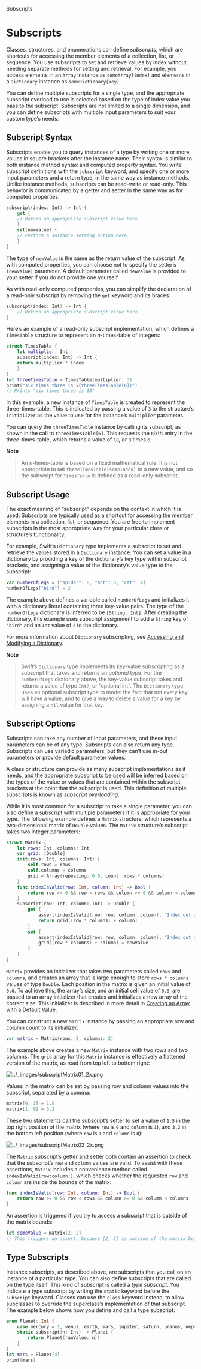 Subscripts  

Subscripts
==========

Classes, structures, and enumerations can define *subscripts*, which are shortcuts for accessing the member elements of a collection, list, or sequence. You use subscripts to set and retrieve values by index without needing separate methods for setting and retrieval. For example, you access elements in an `Array` instance as `someArray[index]` and elements in a `Dictionary` instance as `someDictionary[key]`.

You can define multiple subscripts for a single type, and the appropriate subscript overload to use is selected based on the type of index value you pass to the subscript. Subscripts are not limited to a single dimension, and you can define subscripts with multiple input parameters to suit your custom type’s needs.

Subscript Syntax
----------------

Subscripts enable you to query instances of a type by writing one or more values in square brackets after the instance name. Their syntax is similar to both instance method syntax and computed property syntax. You write subscript definitions with the `subscript` keyword, and specify one or more input parameters and a return type, in the same way as instance methods. Unlike instance methods, subscripts can be read-write or read-only. This behavior is communicated by a getter and setter in the same way as for computed properties:

```swift
subscript(index: Int) -> Int {
    get {
    // Return an appropriate subscript value here.
    }
    set(newValue) {
    // Perform a suitable setting action here.
    }
}
```

The type of `newValue` is the same as the return value of the subscript. As with computed properties, you can choose not to specify the setter’s `(newValue)` parameter. A default parameter called `newValue` is provided to your setter if you do not provide one yourself.

As with read-only computed properties, you can simplify the declaration of a read-only subscript by removing the `get` keyword and its braces:

```swift
subscript(index: Int) -> Int {
    // Return an appropriate subscript value here.
}
```

Here’s an example of a read-only subscript implementation, which defines a `TimesTable` structure to represent an *n*-times-table of integers:

```swift
struct TimesTable {
    let multiplier: Int
    subscript(index: Int) -> Int {
    return multiplier * index
    }
}
let threeTimesTable = TimesTable(multiplier: 3)
print("six times three is \(threeTimesTable[6])")
// Prints "six times three is 18"
```

In this example, a new instance of `TimesTable` is created to represent the three-times-table. This is indicated by passing a value of `3` to the structure’s `initializer` as the value to use for the instance’s `multiplier` parameter.

You can query the `threeTimesTable` instance by calling its subscript, as shown in the call to `threeTimesTable[6]`. This requests the sixth entry in the three-times-table, which returns a value of `18`, or `3` times `6`.

**Note**

>An *n*-times-table is based on a fixed mathematical rule. It is not appropriate to set `threeTimesTable[someIndex]` to a new value, and so the subscript for `TimesTable` is defined as a read-only subscript.

Subscript Usage
---------------

The exact meaning of “subscript” depends on the context in which it is used. Subscripts are typically used as a shortcut for accessing the member elements in a collection, list, or sequence. You are free to implement subscripts in the most appropriate way for your particular class or structure’s functionality.

For example, Swift’s `Dictionary` type implements a subscript to set and retrieve the values stored in a `Dictionary` instance. You can set a value in a dictionary by providing a key of the dictionary’s key type within subscript brackets, and assigning a value of the dictionary’s value type to the subscript:

```swift
var numberOfLegs = ["spider": 8, "ant": 6, "cat": 4]
numberOfLegs["bird"] = 2
```

The example above defines a variable called `numberOfLegs` and initializes it with a dictionary literal containing three key-value pairs. The type of the `numberOfLegs` dictionary is inferred to be `[String: Int]`. After creating the dictionary, this example uses subscript assignment to add a `String` key of `"bird"` and an `Int` value of `2` to the dictionary.

For more information about `Dictionary` subscripting, see [Accessing and Modifying a Dictionary](CollectionTypes.md#acessing-and-modifying-a-dictionary).

**Note**

>Swift’s `Dictionary` type implements its key-value subscripting as a subscript that takes and returns an *optional* type. For the `numberOfLegs` dictionary above, the key-value subscript takes and returns a value of type `Int?`, or “optional int”. The `Dictionary` type uses an optional subscript type to model the fact that not every key will have a value, and to give a way to delete a value for a key by assigning a `nil` value for that key.

Subscript Options
-----------------

Subscripts can take any number of input parameters, and these input parameters can be of any type. Subscripts can also return any type. Subscripts can use variadic parameters, but they can’t use in-out parameters or provide default parameter values.

A class or structure can provide as many subscript implementations as it needs, and the appropriate subscript to be used will be inferred based on the types of the value or values that are contained within the subscript brackets at the point that the subscript is used. This definition of multiple subscripts is known as *subscript overloading*.

While it is most common for a subscript to take a single parameter, you can also define a subscript with multiple parameters if it is appropriate for your type. The following example defines a `Matrix` structure, which represents a two-dimensional matrix of `Double` values. The `Matrix` structure’s subscript takes two integer parameters:

```swift
struct Matrix {
    let rows: Int, columns: Int
    var grid: [Double]
    init(rows: Int, columns: Int) {
        self.rows = rows
        self.columns = columns
        grid = Array(repeating: 0.0, count: rows * columns)
    }
    func indexIsValid(row: Int, column: Int) -> Bool {
        return row >= 0 && row < rows && column >= 0 && column < columns
    }
    subscript(row: Int, column: Int) -> Double {
        get {
            assert(indexIsValid(row: row, column: column), "Index out of range")
            return grid[(row * columns) + column]
        }
        set {
            assert(indexIsValid(row: row, column: column), "Index out of range")
            grid[(row * columns) + column] = newValue
        }
    }
}
```

`Matrix` provides an initializer that takes two parameters called `rows` and `columns`, and creates an array that is large enough to store `rows * columns` values of type `Double`. Each position in the matrix is given an initial value of `0.0`. To achieve this, the array’s size, and an initial cell value of `0.0`, are passed to an array initializer that creates and initializes a new array of the correct size. This initializer is described in more detail in [Creating an Array with a Default Value](CollectionTypes.md#creating-an-array-with-a-default-value).

You can construct a new `Matrix` instance by passing an appropriate row and column count to its initializer:

```swift
var matrix = Matrix(rows: 2, columns: 2)
```

The example above creates a new `Matrix` instance with two rows and two columns. The `grid` array for this `Matrix` instance is effectively a flattened version of the matrix, as read from top left to bottom right:

![../_images/subscriptMatrix01_2x.png](../_images/subscriptMatrix01_2x.png)

Values in the matrix can be set by passing row and column values into the subscript, separated by a comma:

```swift
matrix[0, 1] = 1.5
matrix[1, 0] = 3.2
```

These two statements call the subscript’s setter to set a value of `1.5` in the top right position of the matrix (where `row` is `0` and `column` is `1`), and `3.2` in the bottom left position (where `row` is `1` and `column` is `0`):

![../_images/subscriptMatrix02_2x.png](../_images/subscriptMatrix02_2x.png)

The `Matrix` subscript’s getter and setter both contain an assertion to check that the subscript’s `row` and `column` values are valid. To assist with these assertions, `Matrix` includes a convenience method called `indexIsValid(row:column:)`, which checks whether the requested `row` and `column` are inside the bounds of the matrix:

```swift
func indexIsValid(row: Int, column: Int) -> Bool {
    return row >= 0 && row < rows && column >= 0 && column < columns
}
```

An assertion is triggered if you try to access a subscript that is outside of the matrix bounds:

```swift
let someValue = matrix[2, 2]
// This triggers an assert, because [2, 2] is outside of the matrix bounds.
```

Type Subscripts
---------------

Instance subscripts, as described above, are subscripts that you call on an instance of a particular type. You can also define subscripts that are called on the type itself. This kind of subscript is called a *type subscript*. You indicate a type subscript by writing the `static` keyword before the `subscript` keyword. Classes can use the `class` keyword instead, to allow subclasses to override the superclass’s implementation of that subscript. The example below shows how you define and call a type subscript:

```swift
enum Planet: Int {
    case mercury = 1, venus, earth, mars, jupiter, saturn, uranus, neptune
    static subscript(n: Int) -> Planet {
        return Planet(rawValue: n)!
    }
}
let mars = Planet[4]
print(mars)
```